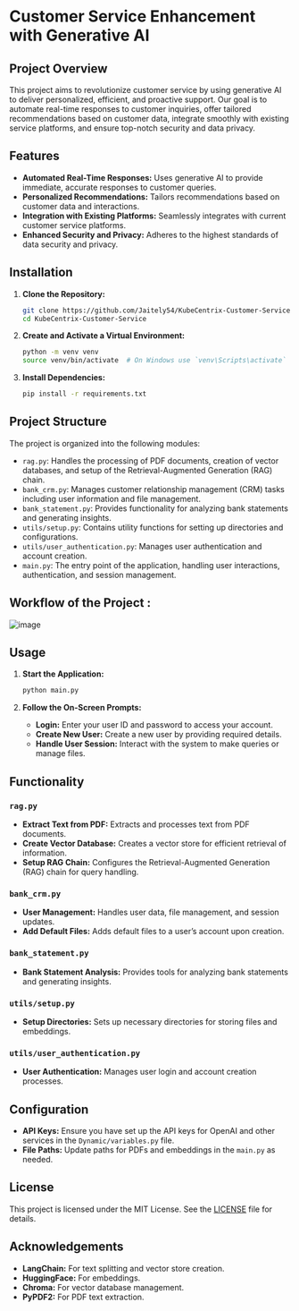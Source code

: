 # Customer Service Enhancement with Generative AI

## Project Overview

This project aims to revolutionize customer service by using generative AI to deliver personalized, efficient, and proactive support. Our goal is to automate real-time responses to customer inquiries, offer tailored recommendations based on customer data, integrate smoothly with existing service platforms, and ensure top-notch security and data privacy.

## Features

- **Automated Real-Time Responses:** Uses generative AI to provide immediate, accurate responses to customer queries.
- **Personalized Recommendations:** Tailors recommendations based on customer data and interactions.
- **Integration with Existing Platforms:** Seamlessly integrates with current customer service platforms.
- **Enhanced Security and Privacy:** Adheres to the highest standards of data security and privacy.

## Installation

1. **Clone the Repository:**
    ```bash
    git clone https://github.com/Jaitely54/KubeCentrix-Customer-Service.git
    cd KubeCentrix-Customer-Service
    ```

2. **Create and Activate a Virtual Environment:**
    ```bash
    python -m venv venv
    source venv/bin/activate  # On Windows use `venv\Scripts\activate`
    ```

3. **Install Dependencies:**
    ```bash
    pip install -r requirements.txt
    ```

## Project Structure

The project is organized into the following modules:

- `rag.py`: Handles the processing of PDF documents, creation of vector databases, and setup of the Retrieval-Augmented Generation (RAG) chain.
- `bank_crm.py`: Manages customer relationship management (CRM) tasks including user information and file management.
- `bank_statement.py`: Provides functionality for analyzing bank statements and generating insights.
- `utils/setup.py`: Contains utility functions for setting up directories and configurations.
- `utils/user_authentication.py`: Manages user authentication and account creation.
- `main.py`: The entry point of the application, handling user interactions, authentication, and session management.

## Workflow of the Project :


![image](https://github.com/Jaitely54/KubeCentrix-Customer-Service/assets/136069402/50f1a52e-eec2-4147-984c-4905b8898dcd)

## Usage

1. **Start the Application:**
    ```bash
    python main.py
    ```

2. **Follow the On-Screen Prompts:**
    - **Login:** Enter your user ID and password to access your account.
    - **Create New User:** Create a new user by providing required details.
    - **Handle User Session:** Interact with the system to make queries or manage files.

## Functionality

### `rag.py`

- **Extract Text from PDF:** Extracts and processes text from PDF documents.
- **Create Vector Database:** Creates a vector store for efficient retrieval of information.
- **Setup RAG Chain:** Configures the Retrieval-Augmented Generation (RAG) chain for query handling.

### `bank_crm.py`

- **User Management:** Handles user data, file management, and session updates.
- **Add Default Files:** Adds default files to a user’s account upon creation.

### `bank_statement.py`

- **Bank Statement Analysis:** Provides tools for analyzing bank statements and generating insights.

### `utils/setup.py`

- **Setup Directories:** Sets up necessary directories for storing files and embeddings.

### `utils/user_authentication.py`

- **User Authentication:** Manages user login and account creation processes.

## Configuration

- **API Keys:** Ensure you have set up the API keys for OpenAI and other services in the `Dynamic/variables.py` file.
- **File Paths:** Update paths for PDFs and embeddings in the `main.py` as needed.


## License

This project is licensed under the MIT License. See the [LICENSE](LICENSE) file for details.

## Acknowledgements

- **LangChain:** For text splitting and vector store creation.
- **HuggingFace:** For embeddings.
- **Chroma:** For vector database management.
- **PyPDF2:** For PDF text extraction.





